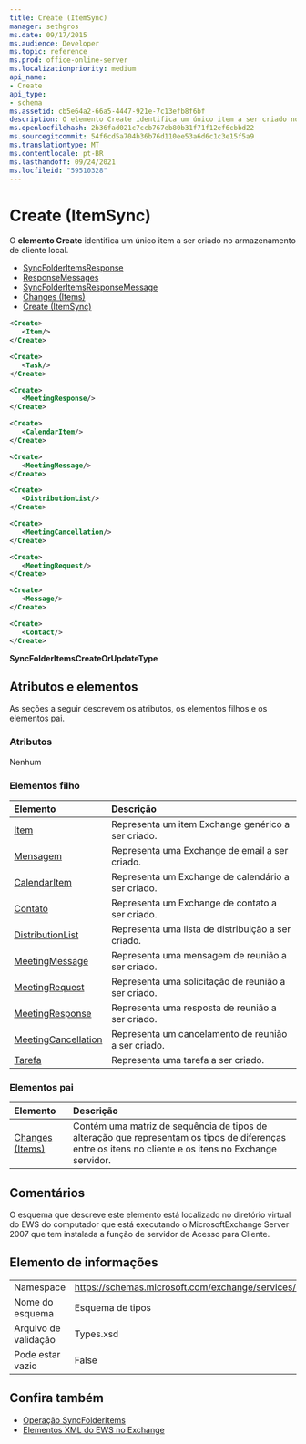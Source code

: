 ```yaml
---
title: Create (ItemSync)
manager: sethgros
ms.date: 09/17/2015
ms.audience: Developer
ms.topic: reference
ms.prod: office-online-server
ms.localizationpriority: medium
api_name:
- Create
api_type:
- schema
ms.assetid: cb5e64a2-66a5-4447-921e-7c13efb8f6bf
description: O elemento Create identifica um único item a ser criado no armazenamento de cliente local.
ms.openlocfilehash: 2b36fad021c7ccb767eb80b31f71f12ef6cbbd22
ms.sourcegitcommit: 54f6cd5a704b36b76d110ee53a6d6c1c3e15f5a9
ms.translationtype: MT
ms.contentlocale: pt-BR
ms.lasthandoff: 09/24/2021
ms.locfileid: "59510328"
---
```

# <a name="create-itemsync"></a>Create (ItemSync)

O **elemento Create** identifica um único item a ser criado no armazenamento de cliente local. 
  
- [SyncFolderItemsResponse](syncfolderitemsresponse.md) 
- [ResponseMessages](responsemessages.md) 
- [SyncFolderItemsResponseMessage](syncfolderitemsresponsemessage.md) 
- [Changes (Items)](changes-items.md) 
- [Create (ItemSync)](create-itemsync.md)
  
```xml
<Create>
   <Item/>
</Create>
```

```xml
<Create>
   <Task/> 
</Create>
```

```xml
<Create>
   <MeetingResponse/>
</Create>
```

```xml
<Create>
   <CalendarItem/>
</Create>
```

```xml
<Create>
   <MeetingMessage/>
</Create>
```

```xml
<Create>
   <DistributionList/>
</Create>
```

```xml
<Create>
   <MeetingCancellation/>
</Create>
```

```xml
<Create>
   <MeetingRequest/> 
</Create>
```

```xml
<Create>
   <Message/> 
</Create>
```

```xml
<Create>
   <Contact/> 
</Create>
```

**SyncFolderItemsCreateOrUpdateType**

## <a name="attributes-and-elements"></a>Atributos e elementos

As seções a seguir descrevem os atributos, os elementos filhos e os elementos pai.
  
### <a name="attributes"></a>Atributos

Nenhum
  
### <a name="child-elements"></a>Elementos filho

|**Elemento**|**Descrição**|
|:-----|:-----|
|[Item](item.md) <br/> |Representa um item Exchange genérico a ser criado.  <br/> |
|[Mensagem](message-ex15websvcsotherref.md) <br/> |Representa uma Exchange de email a ser criado.  <br/> |
|[CalendarItem](calendaritem.md) <br/> |Representa um Exchange de calendário a ser criado.  <br/> |
|[Contato](contact.md) <br/> |Representa um Exchange de contato a ser criado.  <br/> |
|[DistributionList](distributionlist.md) <br/> |Representa uma lista de distribuição a ser criado.  <br/> |
|[MeetingMessage](meetingmessage.md) <br/> |Representa uma mensagem de reunião a ser criado.  <br/> |
|[MeetingRequest](meetingrequest.md) <br/> |Representa uma solicitação de reunião a ser criado.  <br/> |
|[MeetingResponse](meetingresponse.md) <br/> |Representa uma resposta de reunião a ser criado.  <br/> |
|[MeetingCancellation](meetingcancellation.md) <br/> |Representa um cancelamento de reunião a ser criado.  <br/> |
|[Tarefa](task.md) <br/> |Representa uma tarefa a ser criado.  <br/> |
   
### <a name="parent-elements"></a>Elementos pai

|**Elemento**|**Descrição**|
|:-----|:-----|
|[Changes (Items)](changes-items.md) <br/> |Contém uma matriz de sequência de tipos de alteração que representam os tipos de diferenças entre os itens no cliente e os itens no Exchange servidor.  <br/> |
   
## <a name="remarks"></a>Comentários

O esquema que descreve este elemento está localizado no diretório virtual do EWS do computador que está executando o MicrosoftExchange Server 2007 que tem instalada a função de servidor de Acesso para Cliente.
  
## <a name="element-information"></a>Elemento de informações

|||
|:-----|:-----|
|Namespace  <br/> |https://schemas.microsoft.com/exchange/services/2006/types  <br/> |
|Nome do esquema  <br/> |Esquema de tipos  <br/> |
|Arquivo de validação  <br/> |Types.xsd  <br/> |
|Pode estar vazio  <br/> |False  <br/> |
   
## <a name="see-also"></a>Confira também

- [Operação SyncFolderItems](syncfolderitems-operation.md)
- [Elementos XML do EWS no Exchange](ews-xml-elements-in-exchange.md)

